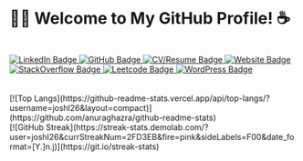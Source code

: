 <h1>👨‍💻 Welcome to My GitHub Profile! ☕️</h1>
<br>
<div id="badges">
  <a href="https://www.linkedin.com/in/joshrlehman/">
    <img src="https://img.shields.io/badge/LinkedIn-blue?style=for-the-badge&logo=linkedin&logoColor=white" alt="LinkedIn Badge"/>
  </a>
  <a href="https://github.com/joshl26">
    <img src="https://img.shields.io/badge/GitHub-black?style=for-the-badge&logo=github&logoColor=white" alt="GitHub Badge"/>
  </a>
  <a href="http://joshlehman.ca/">
    <img src="https://img.shields.io/badge/CV/Resume-darkgreen?style=for-the-badge&logo=cv/resume&logoColor=white" alt="CV/Resume Badge"/>
  </a>
  <a href="http://blackrock3d.ca">
    <img src="https://img.shields.io/badge/Website-brown?style=for-the-badge&logo=website&logoColor=white" alt="Website Badge"/>
  </a>
  <a href="https://github.com/joshl26">
    <img src="https://img.shields.io/badge/StackOverflow-orange?style=for-the-badge&logo=stackoverflow&logoColor=white" alt="StackOverflow Badge"/>
  </a>
  <a href="https://github.com/joshl26">
    <img src="https://img.shields.io/badge/Leetcode-deeppink?style=for-the-badge&logo=leetcode&logoColor=white" alt="Leetcode Badge"/>
  </a>  
  <a href="http://blackrock3d.ca">
    <img src="https://img.shields.io/badge/WordPress-darkblue?style=for-the-badge&logo=wordpress&logoColor=white" alt="WordPress Badge"/>
  </a>
</div>
<br>
<div id = "badges">
  <a>
    <img src="https://komarev.com/ghpvc/?username=joshl26&style=flat-square&color=blue" alt=""/>
  </a>
</div>
<br>
[![Top Langs](https://github-readme-stats.vercel.app/api/top-langs/?username=joshl26&layout=compact)](https://github.com/anuraghazra/github-readme-stats)<br>
[![GitHub Streak](https://streak-stats.demolab.com/?user=joshl26&currStreakNum=2FD3EB&fire=pink&sideLabels=F00&date_format=[Y.]n.j)](https://git.io/streak-stats)

